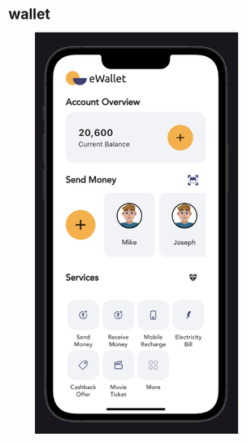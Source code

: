 # wallet

<div align="center">
    <img src="./Screenshot 2022-04-16 at 09.00.20.png" width="400px"</img> 
</div>
